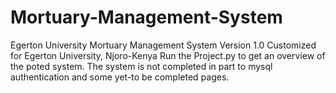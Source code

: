# Mortuary-Management-System
Egerton University Mortuary Management System Version 1.0
Customized for Egerton University, Njoro-Kenya
Run the Project.py to get an overview of the poted system.
The system is not completed in part to mysql authentication and some yet-to be completed pages.
